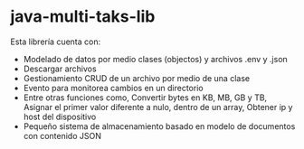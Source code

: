 # java-multi-taks-lib

Esta librería cuenta con:
  - Modelado de datos por medio clases (objectos) y archivos .env y .json
  - Descargar archivos
  - Gestionamiento CRUD de un archivo por medio de una clase
  - Evento para monitorea cambios en un directorio
  - Entre otras funciones como, Convertir bytes en KB, MB, GB y TB, Asignar el primer valor diferente a nulo, dentro de un array, Obtener ip y host del dispositivo
  - Pequeño sistema de almacenamiento basado en modelo de documentos con contenido JSON
